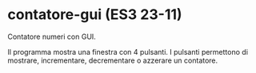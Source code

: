 # contatore-gui (ES3 23-11)
 Contatore numeri con GUI.
 
 Il programma mostra una finestra con 4 pulsanti.
I pulsanti permettono di mostrare, incrementare, decrementare o azzerare un contatore.
